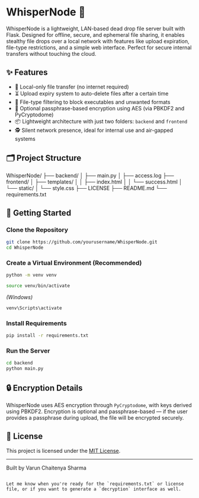 # WhisperNode 🔐

WhisperNode is a lightweight, LAN-based dead drop file server built with Flask. Designed for offline, secure, and ephemeral file sharing, it enables stealthy file drops over a local network with features like upload expiration, file-type restrictions, and a simple web interface. Perfect for secure internal transfers without touching the cloud.

## ✨ Features

- 📁 Local-only file transfer (no internet required)
- ⏳ Upload expiry system to auto-delete files after a certain time
- 🧹 File-type filtering to block executables and unwanted formats
- 🔐 Optional passphrase-based encryption using AES (via PBKDF2 and PyCryptodome)
- 📦 Lightweight architecture with just two folders: `backend` and `frontend`
- 🕵️ Silent network presence, ideal for internal use and air-gapped systems



## 🗂️ Project Structure

WhisperNode/
├── backend/
│   ├── main.py 
│   ├── access.log
├── frontend/
│   ├── templates/
│   │   ├── index.html
│   │   └── success.html
│   └── static/
│       └── style.css
├── LICENSE
├── README.md
└── requirements.txt


## 🚀 Getting Started

### Clone the Repository

```bash
git clone https://github.com/yourusername/WhisperNode.git
cd WhisperNode
```

### Create a Virtual Environment (Recommended)

```bash
python -m venv venv
```

```bash
source venv/bin/activate
```

*(Windows)*

```bash
venv\Scripts\activate
```

### Install Requirements

```bash
pip install -r requirements.txt
```

### Run the Server

```bash
cd backend
python main.py
```

## 🔒 Encryption Details

WhisperNode uses AES encryption through `PyCryptodome`, with keys derived using PBKDF2. Encryption is optional and passphrase-based — if the user provides a passphrase during upload, the file will be encrypted securely.

## 🧾 License

This project is licensed under the [MIT License](LICENSE).

---

Built by Varun Chaitenya Sharma
```

Let me know when you're ready for the `requirements.txt` or license file, or if you want to generate a `decryption` interface as well.
